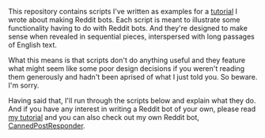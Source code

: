 This repository contains scripts I've written as examples for a [tutorial](http://www.nonbird.com/rbb_article/redditbottutorial.html) I wrote about making Reddit bots.  Each script is meant to illustrate some functionality having to do with Reddit bots.  And they're designed to make sense when revealed in sequential pieces, interspersed with long passages of English text.

What this means is that scripts don't do anything useful and they feature what might seem like some poor design decisions if you weren't reading them generously and hadn't been aprised of what I just told you.  So beware.  I'm sorry.

Having said that, I'll run through the scripts below and explain what they do.  And if you have any interest in writing a Reddit bot of your own, please read [my tutorial](http://www.nonbird.com/rbb_article/redditbottutorial.html) and you can also check out my own Reddit bot, [CannedPostResponder](../cannedpostresponder).